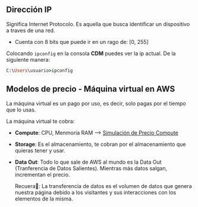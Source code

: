
## Dirección IP
Significa Internet Protocolo. Es aquella que busca identificar un dispositivo a traves de una red.
- Cuenta con 8 bits que puede ir en un rago de: [0, 255]

Colocando `ipconfig` en la consola **CDM** puedes ver la ip actual. De la siguiente manera:

```ruby 
C:\Users\usuario>ipconfig
```

## Modelos de precio - Máquina virtual en AWS

La máquina virtual es un pago por uso, es decir, solo pagas por el tiempo que lo usas.

La máquina virtual te cobra:
* **Compute**: CPU, Menmoria RAM --> [Simulación de Precio Compute](https://aws.amazon.com/es/ec2/pricing/on-demand/)
* **Storage**: Es el almacenamiento, te cobran por el almacenamiento que quieras tener y usar.
* **Data Out**: Todo lo que sale de AWS al mundo es la Data Out (Tranferencia de Datos Salientes). Mientras más datos salgan, incrementan el precio.

  Recuera👀: 
  La transferencia de datos es el volumen de datos que genera nuestra página debido a los visitantes y sus interacciones con los elementos de la misma.
